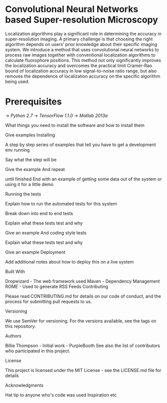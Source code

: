 # Convolutional Neural Networks based Super-resolution Microscopy
Localization algorithms play a significant role in determining the accuracy in super-resolution imaging. A primary challenge is that choosing the right algorithm depends on users’ prior knowledge about their specific imaging system. We introduce a method that uses convolutional neural networks to process raw images together with conventional localization algorithms to calculate fluorophore positions. This method not only significantly improves the localization accuracy and overcomes the practical limit Cramér-Rao bound of localization accuracy in low signal-to-noise ratio range, but also removes the dependence of localization accuracy on the specific algorithm being used.

# Prerequisites
  -> *Python 2.7*
  -> *TensorFlow 1.1.0*
  -> *Matlab 2013a*



What things you need to install the software and how to install them

Give examples
Installing

A step by step series of examples that tell you have to get a development env running

Say what the step will be

Give the example
And repeat

until finished
End with an example of getting some data out of the system or using it for a little demo

Running the tests

Explain how to run the automated tests for this system

Break down into end to end tests

Explain what these tests test and why

Give an example
And coding style tests

Explain what these tests test and why

Give an example
Deployment

Add additional notes about how to deploy this on a live system

Built With

Dropwizard - The web framework used
Maven - Dependency Management
ROME - Used to generate RSS Feeds
Contributing

Please read CONTRIBUTING.md for details on our code of conduct, and the process for submitting pull requests to us.

Versioning

We use SemVer for versioning. For the versions available, see the tags on this repository.

Authors

Billie Thompson - Initial work - PurpleBooth
See also the list of contributors who participated in this project.

License

This project is licensed under the MIT License - see the LICENSE.md file for details

Acknowledgments

Hat tip to anyone who's code was used
Inspiration
etc
